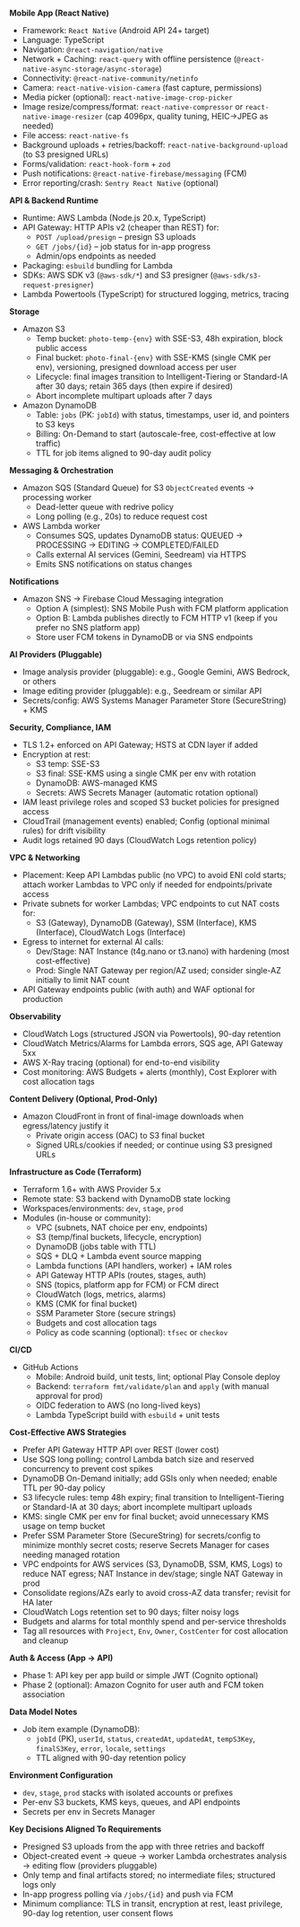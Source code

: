 **Mobile App (React Native)**
- Framework: `React Native` (Android API 24+ target)
- Language: TypeScript
- Navigation: `@react-navigation/native`
- Network + Caching: `react-query` with offline persistence (`@react-native-async-storage/async-storage`)
- Connectivity: `@react-native-community/netinfo`
- Camera: `react-native-vision-camera` (fast capture, permissions)
- Media picker (optional): `react-native-image-crop-picker`
- Image resize/compress/format: `react-native-compressor` or `react-native-image-resizer` (cap 4096px, quality tuning, HEIC→JPEG as needed)
- File access: `react-native-fs`
- Background uploads + retries/backoff: `react-native-background-upload` (to S3 presigned URLs)
- Forms/validation: `react-hook-form` + `zod`
- Push notifications: `@react-native-firebase/messaging` (FCM)
- Error reporting/crash: `Sentry React Native` (optional)

**API & Backend Runtime**
- Runtime: AWS Lambda (Node.js 20.x, TypeScript)
- API Gateway: HTTP APIs v2 (cheaper than REST) for:
  - `POST /upload/presign` – presign S3 uploads
  - `GET /jobs/{id}` – job status for in-app progress
  - Admin/ops endpoints as needed
- Packaging: `esbuild` bundling for Lambda
- SDKs: AWS SDK v3 (`@aws-sdk/*`) and S3 presigner (`@aws-sdk/s3-request-presigner`)
- Lambda Powertools (TypeScript) for structured logging, metrics, tracing

**Storage**
- Amazon S3
  - Temp bucket: `photo-temp-{env}` with SSE-S3, 48h expiration, block public access
  - Final bucket: `photo-final-{env}` with SSE-KMS (single CMK per env), versioning, presigned download access per user
  - Lifecycle: final images transition to Intelligent-Tiering or Standard-IA after 30 days; retain 365 days (then expire if desired)
  - Abort incomplete multipart uploads after 7 days
- Amazon DynamoDB
  - Table: `jobs` (PK: `jobId`) with status, timestamps, user id, and pointers to S3 keys
  - Billing: On-Demand to start (autoscale-free, cost-effective at low traffic)
  - TTL for job items aligned to 90-day audit policy

**Messaging & Orchestration**
- Amazon SQS (Standard Queue) for S3 `ObjectCreated` events → processing worker
  - Dead-letter queue with redrive policy
  - Long polling (e.g., 20s) to reduce request cost
- AWS Lambda worker
  - Consumes SQS, updates DynamoDB status: QUEUED → PROCESSING → EDITING → COMPLETED/FAILED
  - Calls external AI services (Gemini, Seedream) via HTTPS
  - Emits SNS notifications on status changes

**Notifications**
- Amazon SNS → Firebase Cloud Messaging integration
  - Option A (simplest): SNS Mobile Push with FCM platform application
  - Option B: Lambda publishes directly to FCM HTTP v1 (keep if you prefer no SNS platform app)
  - Store user FCM tokens in DynamoDB or via SNS endpoints

**AI Providers (Pluggable)**
- Image analysis provider (pluggable): e.g., Google Gemini, AWS Bedrock, or others
- Image editing provider (pluggable): e.g., Seedream or similar API
- Secrets/config: AWS Systems Manager Parameter Store (SecureString) + KMS

**Security, Compliance, IAM**
- TLS 1.2+ enforced on API Gateway; HSTS at CDN layer if added
- Encryption at rest:
  - S3 temp: SSE-S3
  - S3 final: SSE-KMS using a single CMK per env with rotation
  - DynamoDB: AWS-managed KMS
  - Secrets: AWS Secrets Manager (automatic rotation optional)
- IAM least privilege roles and scoped S3 bucket policies for presigned access
- CloudTrail (management events) enabled; Config (optional minimal rules) for drift visibility
- Audit logs retained 90 days (CloudWatch Logs retention policy)

**VPC & Networking**
- Placement: Keep API Lambdas public (no VPC) to avoid ENI cold starts; attach worker Lambdas to VPC only if needed for endpoints/private access
- Private subnets for worker Lambdas; VPC endpoints to cut NAT costs for:
  - S3 (Gateway), DynamoDB (Gateway), SSM (Interface), KMS (Interface), CloudWatch Logs (Interface)
- Egress to internet for external AI calls:
  - Dev/Stage: NAT Instance (t4g.nano or t3.nano) with hardening (most cost-effective)
  - Prod: Single NAT Gateway per region/AZ used; consider single-AZ initially to limit NAT count
- API Gateway endpoints public (with auth) and WAF optional for production

**Observability**
- CloudWatch Logs (structured JSON via Powertools), 90-day retention
- CloudWatch Metrics/Alarms for Lambda errors, SQS age, API Gateway 5xx
- AWS X-Ray tracing (optional) for end-to-end visibility
- Cost monitoring: AWS Budgets + alerts (monthly), Cost Explorer with cost allocation tags

**Content Delivery (Optional, Prod-Only)**
- Amazon CloudFront in front of final-image downloads when egress/latency justify it
  - Private origin access (OAC) to S3 final bucket
  - Signed URLs/cookies if needed; or continue using S3 presigned URLs

**Infrastructure as Code (Terraform)**
- Terraform 1.6+ with AWS Provider 5.x
- Remote state: S3 backend with DynamoDB state locking
- Workspaces/environments: `dev`, `stage`, `prod`
- Modules (in-house or community):
  - VPC (subnets, NAT choice per env, endpoints)
  - S3 (temp/final buckets, lifecycle, encryption)
  - DynamoDB (jobs table with TTL)
  - SQS + DLQ + Lambda event source mapping
  - Lambda functions (API handlers, worker) + IAM roles
  - API Gateway HTTP APIs (routes, stages, auth)
  - SNS (topics, platform app for FCM) or FCM direct
  - CloudWatch (logs, metrics, alarms)
  - KMS (CMK for final bucket)
  - SSM Parameter Store (secure strings)
  - Budgets and cost allocation tags
  - Policy as code scanning (optional): `tfsec` or `checkov`

**CI/CD**
- GitHub Actions
  - Mobile: Android build, unit tests, lint; optional Play Console deploy
  - Backend: `terraform fmt/validate/plan` and `apply` (with manual approval for prod)
  - OIDC federation to AWS (no long-lived keys)
  - Lambda TypeScript build with `esbuild` + unit tests

**Cost-Effective AWS Strategies**
- Prefer API Gateway HTTP API over REST (lower cost)
- Use SQS long polling; control Lambda batch size and reserved concurrency to prevent cost spikes
- DynamoDB On-Demand initially; add GSIs only when needed; enable TTL per 90-day policy
- S3 lifecycle rules: temp 48h expiry; final transition to Intelligent-Tiering or Standard-IA at 30 days; abort incomplete multipart uploads
- KMS: single CMK per env for final bucket; avoid unnecessary KMS usage on temp bucket
- Prefer SSM Parameter Store (SecureString) for secrets/config to minimize monthly secret costs; reserve Secrets Manager for cases needing managed rotation
- VPC endpoints for AWS services (S3, DynamoDB, SSM, KMS, Logs) to reduce NAT egress; NAT Instance in dev/stage; single NAT Gateway in prod
- Consolidate regions/AZs early to avoid cross-AZ data transfer; revisit for HA later
- CloudWatch Logs retention set to 90 days; filter noisy logs
- Budgets and alarms for total monthly spend and per-service thresholds
- Tag all resources with `Project`, `Env`, `Owner`, `CostCenter` for cost allocation and cleanup

**Auth & Access (App → API)**
- Phase 1: API key per app build or simple JWT (Cognito optional)
- Phase 2 (optional): Amazon Cognito for user auth and FCM token association

**Data Model Notes**
- Job item example (DynamoDB):
  - `jobId` (PK), `userId`, `status`, `createdAt`, `updatedAt`, `tempS3Key`, `finalS3Key`, `error`, `locale`, `settings`
  - TTL aligned with 90-day retention policy

**Environment Configuration**
- `dev`, `stage`, `prod` stacks with isolated accounts or prefixes
- Per-env S3 buckets, KMS keys, queues, and API endpoints
- Secrets per env in Secrets Manager

**Key Decisions Aligned To Requirements**
- Presigned S3 uploads from the app with three retries and backoff
- Object-created event → queue → worker Lambda orchestrates analysis → editing flow (providers pluggable)
- Only temp and final artifacts stored; no intermediate files; structured logs only
- In-app progress polling via `/jobs/{id}` and push via FCM
- Minimum compliance: TLS in transit, encryption at rest, least privilege, 90-day log retention, user consent flows
